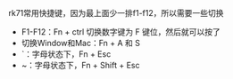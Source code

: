 rk71常用快捷键，因为最上面少一排f1-f12，所以需要一些切换

- F1-F12：Fn + ctrl 切换数字键为 F 键位，然后就可以按了
- 切换Window和Mac：Fn + A 和 S
- `：字母状态下，Fn + Esc
- ~：字母状态下，Fn + Shift + Esc